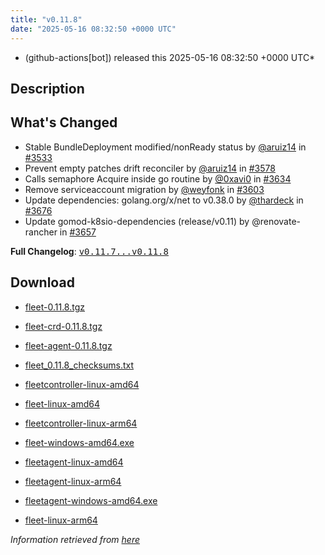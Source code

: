 ```yaml
---
title: "v0.11.8"
date: "2025-05-16 08:32:50 +0000 UTC"
---
```



* (github-actions[bot]) released this 2025-05-16 08:32:50 +0000 UTC*



## Description


<h2>What's Changed</h2>
<ul>
<li>Stable BundleDeployment modified/nonReady status by <a class="user-mention notranslate" data-hovercard-type="user" data-hovercard-url="/users/aruiz14/hovercard" data-octo-click="hovercard-link-click" data-octo-dimensions="link_type:self" href="https://github.com/aruiz14">@aruiz14</a> in <a class="issue-link js-issue-link" data-error-text="Failed to load title" data-id="2985154773" data-permission-text="Title is private" data-url="https://github.com/rancher/fleet/issues/3533" data-hovercard-type="pull_request" data-hovercard-url="/rancher/fleet/pull/3533/hovercard" href="https://github.com/rancher/fleet/pull/3533">#3533</a></li>
<li>Prevent empty patches drift reconciler by <a class="user-mention notranslate" data-hovercard-type="user" data-hovercard-url="/users/aruiz14/hovercard" data-octo-click="hovercard-link-click" data-octo-dimensions="link_type:self" href="https://github.com/aruiz14">@aruiz14</a> in <a class="issue-link js-issue-link" data-error-text="Failed to load title" data-id="3014292770" data-permission-text="Title is private" data-url="https://github.com/rancher/fleet/issues/3578" data-hovercard-type="pull_request" data-hovercard-url="/rancher/fleet/pull/3578/hovercard" href="https://github.com/rancher/fleet/pull/3578">#3578</a></li>
<li>Calls semaphore Acquire inside go routine by <a class="user-mention notranslate" data-hovercard-type="user" data-hovercard-url="/users/0xavi0/hovercard" data-octo-click="hovercard-link-click" data-octo-dimensions="link_type:self" href="https://github.com/0xavi0">@0xavi0</a> in <a class="issue-link js-issue-link" data-error-text="Failed to load title" data-id="3039470937" data-permission-text="Title is private" data-url="https://github.com/rancher/fleet/issues/3634" data-hovercard-type="pull_request" data-hovercard-url="/rancher/fleet/pull/3634/hovercard" href="https://github.com/rancher/fleet/pull/3634">#3634</a></li>
<li>Remove serviceaccount migration by <a class="user-mention notranslate" data-hovercard-type="user" data-hovercard-url="/users/weyfonk/hovercard" data-octo-click="hovercard-link-click" data-octo-dimensions="link_type:self" href="https://github.com/weyfonk">@weyfonk</a> in <a class="issue-link js-issue-link" data-error-text="Failed to load title" data-id="3031590227" data-permission-text="Title is private" data-url="https://github.com/rancher/fleet/issues/3603" data-hovercard-type="pull_request" data-hovercard-url="/rancher/fleet/pull/3603/hovercard" href="https://github.com/rancher/fleet/pull/3603">#3603</a></li>
<li>Update dependencies: golang.org/x/net to v0.38.0 by <a class="user-mention notranslate" data-hovercard-type="user" data-hovercard-url="/users/thardeck/hovercard" data-octo-click="hovercard-link-click" data-octo-dimensions="link_type:self" href="https://github.com/thardeck">@thardeck</a> in <a class="issue-link js-issue-link" data-error-text="Failed to load title" data-id="3057126267" data-permission-text="Title is private" data-url="https://github.com/rancher/fleet/issues/3676" data-hovercard-type="pull_request" data-hovercard-url="/rancher/fleet/pull/3676/hovercard" href="https://github.com/rancher/fleet/pull/3676">#3676</a></li>
<li>Update gomod-k8sio-dependencies (release/v0.11) by @renovate-rancher in <a class="issue-link js-issue-link" data-error-text="Failed to load title" data-id="3045525824" data-permission-text="Title is private" data-url="https://github.com/rancher/fleet/issues/3657" data-hovercard-type="pull_request" data-hovercard-url="/rancher/fleet/pull/3657/hovercard" href="https://github.com/rancher/fleet/pull/3657">#3657</a></li>
</ul>
<p><strong>Full Changelog</strong>: <a class="commit-link" href="https://github.com/rancher/fleet/compare/v0.11.7...v0.11.8"><tt>v0.11.7...v0.11.8</tt></a></p>



## Download


* [fleet-0.11.8.tgz](https://github.com/rancher/fleet/releases/download/v0.11.8/fleet-0.11.8.tgz)

* [fleet-crd-0.11.8.tgz](https://github.com/rancher/fleet/releases/download/v0.11.8/fleet-crd-0.11.8.tgz)

* [fleet-agent-0.11.8.tgz](https://github.com/rancher/fleet/releases/download/v0.11.8/fleet-agent-0.11.8.tgz)

* [fleet_0.11.8_checksums.txt](https://github.com/rancher/fleet/releases/download/v0.11.8/fleet_0.11.8_checksums.txt)

* [fleetcontroller-linux-amd64](https://github.com/rancher/fleet/releases/download/v0.11.8/fleetcontroller-linux-amd64)

* [fleet-linux-amd64](https://github.com/rancher/fleet/releases/download/v0.11.8/fleet-linux-amd64)

* [fleetcontroller-linux-arm64](https://github.com/rancher/fleet/releases/download/v0.11.8/fleetcontroller-linux-arm64)

* [fleet-windows-amd64.exe](https://github.com/rancher/fleet/releases/download/v0.11.8/fleet-windows-amd64.exe)

* [fleetagent-linux-amd64](https://github.com/rancher/fleet/releases/download/v0.11.8/fleetagent-linux-amd64)

* [fleetagent-linux-arm64](https://github.com/rancher/fleet/releases/download/v0.11.8/fleetagent-linux-arm64)

* [fleetagent-windows-amd64.exe](https://github.com/rancher/fleet/releases/download/v0.11.8/fleetagent-windows-amd64.exe)

* [fleet-linux-arm64](https://github.com/rancher/fleet/releases/download/v0.11.8/fleet-linux-arm64)




*Information retrieved from [here](https://github.com/rancher/fleet/releases/tag/v0.11.8)*

